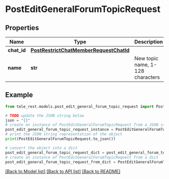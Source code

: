# PostEditGeneralForumTopicRequest


## Properties

Name | Type | Description | Notes
------------ | ------------- | ------------- | -------------
**chat_id** | [**PostRestrictChatMemberRequestChatId**](PostRestrictChatMemberRequestChatId.md) |  | 
**name** | **str** | New topic name, 1-128 characters | 

## Example

```python
from tele_rest.models.post_edit_general_forum_topic_request import PostEditGeneralForumTopicRequest

# TODO update the JSON string below
json = "{}"
# create an instance of PostEditGeneralForumTopicRequest from a JSON string
post_edit_general_forum_topic_request_instance = PostEditGeneralForumTopicRequest.from_json(json)
# print the JSON string representation of the object
print(PostEditGeneralForumTopicRequest.to_json())

# convert the object into a dict
post_edit_general_forum_topic_request_dict = post_edit_general_forum_topic_request_instance.to_dict()
# create an instance of PostEditGeneralForumTopicRequest from a dict
post_edit_general_forum_topic_request_from_dict = PostEditGeneralForumTopicRequest.from_dict(post_edit_general_forum_topic_request_dict)
```
[[Back to Model list]](../README.md#documentation-for-models) [[Back to API list]](../README.md#documentation-for-api-endpoints) [[Back to README]](../README.md)



